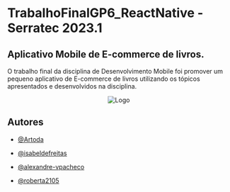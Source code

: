 # TrabalhoFinalGP6_ReactNative - Serratec 2023.1

## Aplicativo Mobile de E-commerce de livros.

O trabalho final da disciplina de Desenvolvimento Mobile foi promover um
pequeno aplicativo de E-commerce de livros utilizando os tópicos apresentados e desenvolvidos
na disciplina.

<div align="center">

![Logo](https://cdn.discordapp.com/attachments/1090076539602866176/1090353059290419340/326727009_876691460048247_1561125399909609359_n-removebg-preview-removebg-preview.png)

</div>

## Autores

- [@Artoda](https://github.com/Artoda)

- [@isabeldefreitas](https://github.com/isabeldefreitas)

- [@alexandre-vpacheco](https://github.com/alexandre-vpacheco)

- [@roberta2105](https://github.com/roberta2105)











